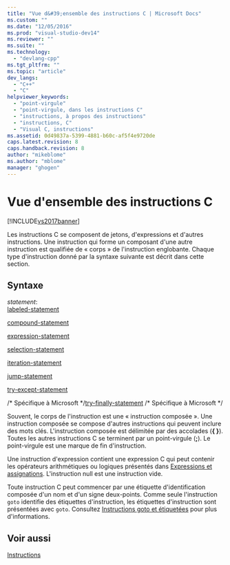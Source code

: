 ```yaml
---
title: "Vue d&#39;ensemble des instructions C | Microsoft Docs"
ms.custom: ""
ms.date: "12/05/2016"
ms.prod: "visual-studio-dev14"
ms.reviewer: ""
ms.suite: ""
ms.technology: 
  - "devlang-cpp"
ms.tgt_pltfrm: ""
ms.topic: "article"
dev_langs: 
  - "C++"
  - "C"
helpviewer_keywords: 
  - "point-virgule"
  - "point-virgule, dans les instructions C"
  - "instructions, à propos des instructions"
  - "instructions, C"
  - "Visual C, instructions"
ms.assetid: 0d49837a-5399-4881-b60c-af5f4e9720de
caps.latest.revision: 8
caps.handback.revision: 8
author: "mikeblome"
ms.author: "mblome"
manager: "ghogen"
---
```

# Vue d&#39;ensemble des instructions C
[!INCLUDE[vs2017banner](../assembler/inline/includes/vs2017banner.md)]

Les instructions C se composent de jetons, d'expressions et d'autres instructions.  Une instruction qui forme un composant d'une autre instruction est qualifiée de « corps » de l'instruction englobante.  Chaque type d'instruction donné par la syntaxe suivante est décrit dans cette section.  
  
## Syntaxe  
 *statement*:  
 [labeled\-statement](../c-language/goto-and-labeled-statements-c.md)  
  
 [compound\-statement](../c-language/compound-statement-c.md)  
  
 [expression\-statement](../c-language/expression-statement-c.md)  
  
 [selection\-statement](../c-language/if-statement-c.md)  
  
 [iteration\-statement](../c-language/do-while-statement-c.md)  
  
 [jump\-statement](../c-language/break-statement-c.md)  
  
 [try\-except\-statement](../c-language/try-except-statement-c.md)  
  
 \/\* Spécifique à Microsoft \*\/[try\-finally\-statement](../c-language/try-finally-statement-c.md) \/\* Spécifique à Microsoft \*\/  
  
 Souvent, le corps de l'instruction est une « instruction composée ». Une instruction composée se compose d'autres instructions qui peuvent inclure des mots clés.  L'instruction composée est délimitée par des accolades \(**{ }**\).  Toutes les autres instructions C se terminent par un point\-virgule \(**;**\).  Le point\-virgule est une marque de fin d'instruction.  
  
 Une instruction d'expression contient une expression C qui peut contenir les opérateurs arithmétiques ou logiques présentés dans [Expressions et assignations](../c-language/expressions-and-assignments.md).  L'instruction null est une instruction vide.  
  
 Toute instruction C peut commencer par une étiquette d'identification composée d'un nom et d'un signe deux\-points.  Comme seule l'instruction `goto` identifie des étiquettes d'instruction, les étiquettes d'instruction sont présentées avec `goto`.  Consultez [Instructions goto et étiquetées](../c-language/goto-and-labeled-statements-c.md) pour plus d'informations.  
  
## Voir aussi  
 [Instructions](../c-language/statements-c.md)